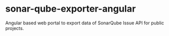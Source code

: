 # sonar-qube-exporter-angular
Angular based web portal to export data of SonarQube Issue API for public projects. 

